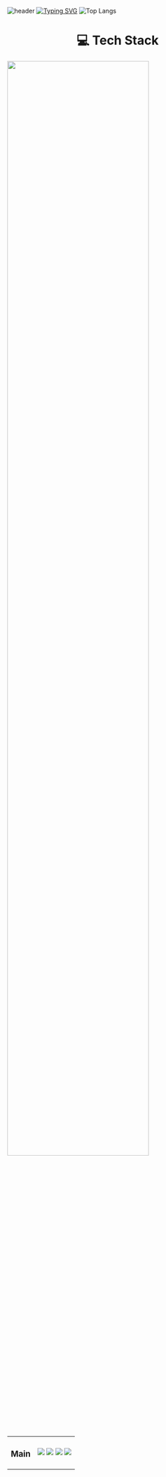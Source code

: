 ![header](https://capsule-render.vercel.app/api?text=Welcome%20To%20My%20Github!&animation=fadeIn&type=Waving&height=180&color=gradient)
[![Typing SVG](https://readme-typing-svg.demolab.com?font=Fira+Code&pause=1&multiline=true&repeat=false&width=750&height=70&lines=👋Hello!+Welcome!;I'm+Enjoying+Developer%2C+Sunggyu+Lee!+%F0%9F%99%82)](https://www.linkedin.com/in/learner-sung/)
![Top Langs](https://github-readme-stats.vercel.app/api/top-langs/?username=PocachipMind&layout=compact)

<h1 align="center">💻 Tech Stack</h1>
<img src="https://github.com/user-attachments/assets/e936f635-2337-47ce-b364-d3426e1bf995" style="width:80%;">

 <table>
          <td align=center>
            <h3>Main</h3>
          </td>
          <td>
            <img src="https://img.shields.io/badge/python-3670A0?style=for-the-badge&logo=python&logoColor=ffdd54">
            <img src="https://img.shields.io/badge/PyTorch-%23EE4C2C.svg?style=for-the-badge&logo=PyTorch&logoColor=white">
            <img src="https://img.shields.io/badge/c++-%2300599C.svg?style=for-the-badge&logo=c%2B%2B&logoColor=white">
            <img src="https://img.shields.io/badge/c-%2300599C.svg?style=for-the-badge&logo=c&logoColor=white">
          </td>   
  </table>










<!--
**PocachipMind/PocachipMind** is a ✨ _special_ ✨ repository because its `README.md` (this file) appears on your GitHub profile.

Here are some ideas to get you started:

- 🔭 I’m currently working on ...
- 🌱 I’m currently learning ...
- 👯 I’m looking to collaborate on ...
- 🤔 I’m looking for help with ...
- 💬 Ask me about ...
- 📫 How to reach me: ...
- 😄 Pronouns: ...
- ⚡ Fun fact: ...
-->
